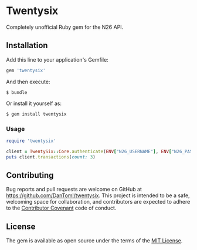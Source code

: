 # Twentysix

Completely unofficial Ruby gem for the N26 API.


## Installation

Add this line to your application's Gemfile:

```ruby
gem 'twentysix'
```

And then execute:

    $ bundle

Or install it yourself as:

    $ gem install twentysix

### Usage

```ruby
require 'twentysix'

client = TwentySix::Core.authenticate(ENV["N26_USERNAME"], ENV["N26_PASSWORD"])
puts client.transactions(count: 3)
```

## Contributing

Bug reports and pull requests are welcome on GitHub at https://github.com/DanToml/twentysix. This project is intended to be a safe, welcoming space for collaboration, and contributors are expected to adhere to the [Contributor Covenant](http://contributor-covenant.org) code of conduct.


## License

The gem is available as open source under the terms of the [MIT License](http://opensource.org/licenses/MIT).

